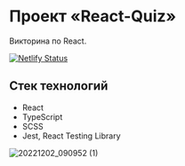 # Проект «React-Quiz»

Викторина по React.

[![Netlify Status](https://api.netlify.com/api/v1/badges/5337091a-fa43-4041-9c74-c5fb2e783fbb/deploy-status)](https://spa-six-cities.netlify.app/)

## Стек технологий

* React
* TypeScript
* SCSS
* Jest, React Testing Library

![20221202_090952 (1)](https://user-images.githubusercontent.com/66139449/205213681-503cf7e9-8a85-4dfe-9ff1-cf3b6a3c0780.gif)
